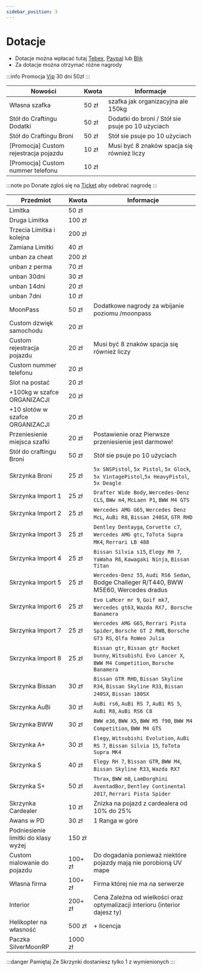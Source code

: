 ```yaml
---
sidebar_position: 3
---
```

# Dotacje

- Dotacje można wpłacać tutaj [Tebex](https://mnm.tebex.io/package/5692481), [Paypal](https://www.paypal.com/paypalme/Korek7) lub [Blik](https://tipo.live/p/militarynekomaid)
- Za dotacje można otrzymać różne nagrody

:::info Promocja
 [Vip](https://silvermoonrp.github.io/docs/MoonRP/info#vip-oraz-moonpass) 30 dni 50zł 
:::

| Nowości             |  Kwota    |  Informacje |
|------------         |-----------|--------|
| Własna szafka|    50 zł  |   szafka jak organizacyjna ale 150kg   |
| Stół do Craftingu Dodatki|    50 zł  |   Dodatki do broni / Stół sie psuje po 10 użyciach   |
| Stół do Craftingu Broni|    50 zł  |    Stół sie psuje po 10 użyciach   |
| [Promocja] Custom rejestracja pojazdu|    10 zł  | Musi być 8 znaków spacja się również liczy|
| [Promocja] Custom nummer telefonu|    10 zł  |  |


:::note po Donate
zgloś się na [Ticket](https://discord.com/channels/818576305514741781/1018447393227817050/1018451362566131762) aby odebrać nagrodę
:::

| Przedmiot             |  Kwota    |  Informacje |
|------------           |-----------|--------|
| Limitka               |    50 zł  |  |
| Druga Limitka         |    100 zł |  |
| Trzecia Limitka i kolejna| 200 zł |  |
| Zamiana Limitki       |    40 zł  |  |
| unban za cheat        |    200 zł |  |
| unban z perma         |    70 zł  |  |
| unban 30dni           |    30 zł  |  |
| unban 14dni           |    20 zł  |  |
| unban 7dni            |    10 zł  |  |
| MoonPass              |    50 zł  | Dodatkowe nagrody za wbijanie poziomu /moonpass |
| Custom dzwięk samochodu|    20 zł |  |
| Custom rejestracja pojazdu|    20 zł  | Musi być 8 znaków spacja się również liczy|
| Custom nummer telefonu|    20 zł  |  |
| Slot na postać|    20 zł          |  |
| +100kg w szafce ORGANIZACJI|    20 zł  |  |
| +10 slotów w szafce ORGANIZACJI|    20 zł  |  |
| Przeniesienie miejsca szafki|    20 zł  | Postawienie oraz Pierwsze przeniesienie jest darmowe! |
| Stół do craftingu Broni|    50 zł  |    Stół sie psuje po 10 użyciach   |
| Skrzynka Broni        |    25 zł  |`5x SNSPistol`, `5x Pistol`, `5x Glock`, `5x VintagePistol`,`5x HeavyPistol`, `5x Deagle`|
| Skrzynka Import 1     |    25 zł  |`Drafter Wide Body`, `Wercedes-Denz CLS`, `BWw m4`, `McLaen P1`, `BWW M4 GTS`|
| Skrzynka Import 2     |    25 zł  |`Wercedes AMG G65`, `Wercedes Denz McL`, `AuBi R8`, `Bissan 240SX`, `GTR RHD`|
| Skrzynka Import 3     |    25 zł  |`Dentley Dentayga`, `Corvette c7`, `Wercedes AMG gtc`, `ToTota Supra MK4`, `Rerrari LB 488`|
| Skrzynka Import 4     |    25 zł  |`Bissan Silvia s15`, `Elegy RH 7`, `YaWaha R6`,  `Kawagaki Ninja`, `Bissan Titan`|
| Skrzynka Import 5     |    25 zł  |`Wercedes-Denz 55`, `Audi RS6 Sedan`, Bodge Challeger R/T440, BWW M5E60, Wercedes dradus|
| Skrzynka Import 6     |    25 zł  |`Evo LaMcer mr 9`, `Goif mk7`, `Wercedes gt63`, `Wazda RX7, Borsche Banamera`|
| Skrzynka Import 7     |    25 zł  |`Wercedes AMG G65`, `Rerrari Pista Spider`, `Borsche GT 2 RWB`, `Borsche GT3 RS`, `Qlfa RoWeo Julia`|
| Skrzynka Import 8     |    25 zł  |`Bissan gtr`, `Bissan gtr Rocket bunny`, `Witsubishi Evo Lancer X`, `BWW M4 Competition`, `Borsche Banamera`|
| Skrzynka Bissan       |    30 zł  |`Bissan GTR RHD`, `Bissan Skyline R34`, `Bissan Skyline R33`,  `Bissan 240SX`, `Bissan 180SX`|
| Skrzynka AuBi         |    30 zł  |`AuBi rs6`, `AuBi RS 7`, `AuBi RS 5`, `AuBi R8`, `AuBi RS6 C8`|
| Skrzynka BWW          |    30 zł  |`BWW e36`, `BWW X5`, `BWW M5 f90`, `BWW M4 Competition`, `BWW M4 GTS`|
| Skrzynka A+      |    30 zł  |`Elegy`, `Witsubishi Evolution`, `AuBi RS 7`, `Bissan Silvia 15`, `ToTota Supra MK4`|
| Skrzynka S      |    40 zł  |`Elegy RH 7`, `Bissan GTR`, `BWW M4`, `Bissan Skyline R33`, `Wazda RX7`|
| Skrzynka S+      |    50 zł  |`Thrax`, `BWW m8`, `LamDorghini AventadBor`, `Dentley Continental 2017`, `Rerrari Pista Spider`|
| Skrzynka Cardealer      |    10 zł  |Znizka na pojazd z cardealera od 10% do 25%|
| Awans w PD      |    30 zł  | 1 Ranga w góre|
| Podniesienie limitki do klasy wyżej|    150 zł  |       |
| Custom malowanie do pojazdu|    100+ zł  | Do dogadania ponieważ niektóre pojazdy mają nie porobioną UV mape |
| Własna firma |    100+ zł  | Firma której nie ma na serwerze |
| Interior |    200+ zł  | Cena Zależna od wielkości oraz optymalizacji interioru (interior dajesz ty)|
| Helikopter na własność      |    500 zł  |    + licencja   |
| Paczka SilverMoonRP|    1000 zł  |  |



:::danger Pamiętaj
Ze Skrzynki dostaniesz tylko 1 z wymienionych
:::

